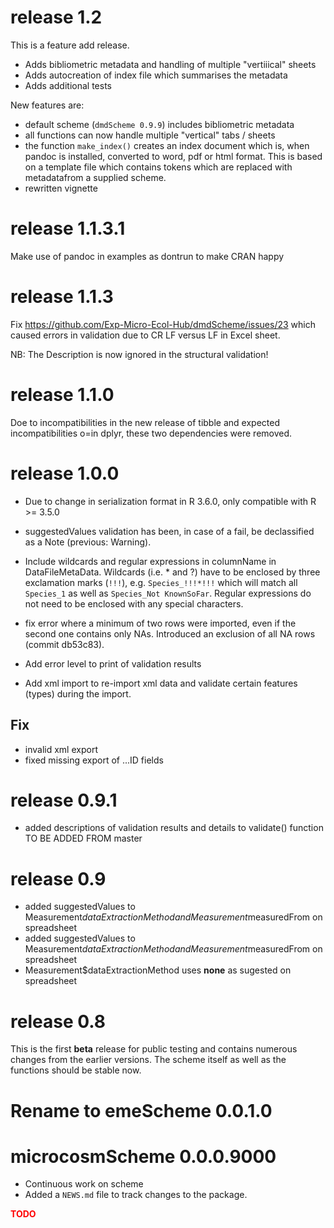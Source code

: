 # release 1.2

This is a feature add release.
- Adds bibliometric metadata and handling of multiple "vertiiical" sheets
- Adds autocreation of index file which summarises the metadata
- Adds additional tests

New features are:
- default scheme (`dmdScheme 0.9.9`) includes bibliometric metadata
- all functions can now handle multiple "vertical" tabs / sheets
- the function `make_index()` creates an index document which is, when pandoc is installed, converted to word, pdf or html format. This is based on a template file which contains tokens which are replaced with metadatafrom a supplied scheme.
- rewritten vignette


# release 1.1.3.1
Make use of pandoc in examples as dontrun to make CRAN happy

# release 1.1.3

Fix https://github.com/Exp-Micro-Ecol-Hub/dmdScheme/issues/23 which caused errors in validation due to CR LF versus LF in Excel sheet.

NB: The Description is now ignored in the structural validation!

# release 1.1.0

Doe to incompatibilities in the new release of tibble and expected incompatibilities o=in dplyr, these two dependencies were removed.

# release 1.0.0

* Due to change in serialization format in R 3.6.0, only compatible with R >= 3.5.0 

* suggestedValues validation has been, in case of a fail, be declassified as a Note (previous: Warning).
* Include wildcards and regular expressions in columnName in DataFileMetaData. Wildcards (i.e. * and ?) have to be enclosed by three exclamation marks (`!!!`), e.g. `Species_!!!*!!!` which will match all `Species_1` as well as `Species_Not KnownSoFar`. Regular expressions do not need to be enclosed with any special characters.
* fix error where a minimum of two rows were imported, even if the second one contains only NAs. Introduced an exclusion of all NA rows (commit db53c83).
* Add error level to print of validation results
* Add xml import to re-import xml data and validate certain features (types) during the import.

## Fix
* invalid xml export
* fixed missing export of ...ID fields


# release 0.9.1

* added descriptions of validation results and details to validate() function
TO BE ADDED FROM master

# release 0.9
* added suggestedValues to Measurement$dataExtractionMethod and Measurement$measuredFrom on spreadsheet
* added suggestedValues to Measurement$dataExtractionMethod and Measurement$measuredFrom on spreadsheet
* Measurement$dataExtractionMethod uses **none** as sugested on spreadsheet

# release 0.8
This is the first **beta** release for public testing and contains numerous changes from the earlier versions.
The scheme itself as well as the functions should be stable now.

# Rename to emeScheme 0.0.1.0

# microcosmScheme 0.0.0.9000

* Continuous work on scheme
* Added a `NEWS.md` file to track changes to the package.



**<span style="color:red">TODO</span>**
